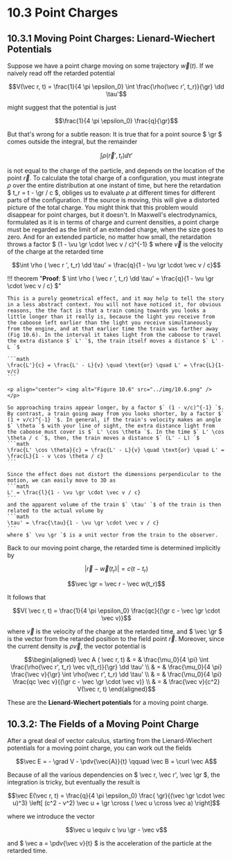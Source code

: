 # 10.3 Point Charges

## 10.3.1 Moving Point Charges: Lienard-Wiechert Potentials

Suppose we have a point charge moving on some trajectory $` \vec w(t) `$. If we naively read off the retarded potential

```math
V(\vec r, t) = \frac{1}{4 \pi \epsilon_0} \int \frac{\rho(\vec r', t_r)}{\gr} \dd \tau'
```

might suggest that the potential is just
```math
\frac{1}{4 \pi \epsilon_0} \frac{q}{\gr}
```

But that's wrong for a subtle reason: It is true that for a point source $` \gr `$  comes outside the integral, but the remainder

```math
\int \rho(\vec r', t_r) \dd \tau'
```

is not equal to the charge of the particle, and depends on the location of the point $` \vec r `$. To calculate the total charge of a configuration, you must integrate $` \rho `$ over the entire distribution at one instant of time, but here the retardation $` t_r = t - \gr / c `$, obliges us to evaluate $` \rho `$ at different times for different parts of the configuration. If the source is moving, this will give a distorted picture of the total charge. You might think that this problem would disappear for point charges, but it doesn't. In Maxwell's electrodynamics, formulated as it is in terms of charge and current densities, a point charge must be regarded as the limit of an extended charge, when the size goes to zero. And for an extended particle, no matter how small, the retardation throws a factor $` (1 - \vu \gr \cdot \vec v / c)^{-1} `$ where $` \vec v `$ is the velocity of the charge at the retarded time

```math
\int \rho ( \vec r ', t_r) \dd \tau' = \frac{q}{1 - \vu \gr \cdot \vec v / c}
```

!!! theorem "__Proof__: $` \int \rho ( \vec r ', t_r) \dd \tau' = \frac{q}{1 - \vu \gr \cdot \vec v / c} `$"
    
    This is a purely geometrical effect, and it may help to tell the story in a less abstract context. You will not have noticed it, for obvious reasons, the the fact is that a train coming towards you looks a little longer than it really is, because the light you receive from the caboose left earlier than the light you receive simultaneously from the engine, and at that earlier time the train was farther away (Fig 10.6). In the interval it takes light from the caboose to travel the extra distance $` L' `$, the train itself moves a distance $` L' - L `$

    ```math
    \frac{L'}{c} = \frac{L' - L}{v} \quad \text{or} \quad L' = \frac{L}{1-v/c} 
    ``` 

    <p align="center"> <img alt="Figure 10.6" src="../img/10.6.png" /> </p>

    So approaching trains appear longer, by a factor $` (1 - v/c)^{-1} `$. By contrast, a train going away from you looks shorter, by a factor $` (1 + v/c)^{-1} `$. In general, if the train's velocity makes an angle $` \theta `$ with your line of sight, the extra distance light from the caboose must cover is $` L' \cos \theta `$. In the time $` L' \cos \theta / c `$, then, the train moves a distance $` (L' - L) `$
    ```math
    \frac{L' \cos \theta}{c} = \frac{L' - L}{v} \quad \text{or} \quad L' = \frac{L}{1 - v \cos \theta / c} 
    ```

    Since the effect does not distort the dimensions perpendicular to the motion, we can easily move to 3D as
    ```math
    L' = \frac{l}{1 - \vu \gr \cdot \vec v / c} 
    ```
    and the apparent volume of the train $` \tau' `$ of the train is then related to the actual volume by
    ```math
    \tau' = \frac{\tau}{1 - \vu \gr \cdot \vec v / c} 
    ```
    where $` \vu \gr `$ is a unit vector from the train to the observer.

Back to our moving point charge, the retarded time is determined implicitly by
```math
| \vec r - \vec w(t_r)| = c(t - t_r)
```
```math
\vec \gr = \vec r - \vec w(t_r)
```

It follows that
```math
V( \vec r, t) = \frac{1}{4 \pi \epsilon_0} \frac{qc}{(\gr c - \vec \gr \cdot \vec v)}
```
where $`  \vec v `$ is the velocity of the charge at the retarded time, and $` \vec \gr `$ is the vector from the retarded position to the field point $` \vec r `$. Moreover, since the current density is $` \rho \vec v `$, the vector potential is
```math
\begin{aligned}
\vec A ( \vec r, t) & = & \frac{\mu_0}{4 \pi} \int \frac{\rho(\vec r', t_r) \vec v(t_r)}{\gr} \dd \tau' \\
 & = & \frac{\mu_0}{4 \pi} \frac{\vec v}{\gr} \int \rho(\vec r', t_r) \dd \tau' \\
 & = & \frac{\mu_0}{4 \pi} \frac{qc \vec v}{(\gr c - \vec \gr \cdot \vec v)} \\
 & = & \frac{\vec v}{c^2} V(\vec r, t)
\end{aligned}
```

These are the __Lienard-Wiechert potentials__ for a moving point charge.

## 10.3.2: The Fields of a Moving Point Charge

After a great deal of vector calculus, starting from the Lienard-Wiechert potentials for a moving point charge, you can work out the fields

```math
\vec E = - \grad V - \pdv{\vec{A}}{t} \qquad \vec B = \curl \vec A
```

Because of all the various dependencies on $` \vec r, \vec r', \vec \gr `$, the integration is tricky, but eventually the result is

```math
\vec E(\vec r, t) = \frac{q}{4 \pi \epsilon_0} \frac{ \gr}{(\vec \gr \cdot \vec u)^3} \left[ (c^2 - v^2) \vec u + \gr \cross ( \vec u \cross \vec a) \right]
```

where we introduce the vector
```math
\vec u \equiv c \vu \gr - \vec v
```

and $` \vec a = \pdv{\vec v}{t} `$ is the acceleration of the particle at the retarded time.
